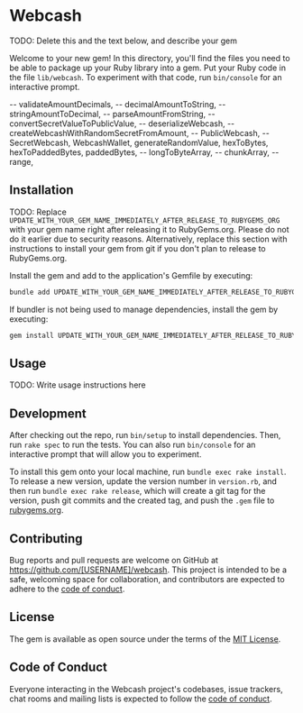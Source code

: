 # Webcash

TODO: Delete this and the text below, and describe your gem

Welcome to your new gem! In this directory, you'll find the files you need to be able to package up your Ruby library into a gem. Put your Ruby code in the file `lib/webcash`. To experiment with that code, run `bin/console` for an interactive prompt.

--    validateAmountDecimals,
--    decimalAmountToString,
--    stringAmountToDecimal,
--    parseAmountFromString,
--    convertSecretValueToPublicValue,
--    deserializeWebcash,
--    createWebcashWithRandomSecretFromAmount,
--    PublicWebcash,
--    SecretWebcash,
    WebcashWallet,
    generateRandomValue,
    hexToBytes,
    hexToPaddedBytes,
    paddedBytes,
--    longToByteArray,
--    chunkArray,
--    range,

## Installation

TODO: Replace `UPDATE_WITH_YOUR_GEM_NAME_IMMEDIATELY_AFTER_RELEASE_TO_RUBYGEMS_ORG` with your gem name right after releasing it to RubyGems.org. Please do not do it earlier due to security reasons. Alternatively, replace this section with instructions to install your gem from git if you don't plan to release to RubyGems.org.

Install the gem and add to the application's Gemfile by executing:

```bash
bundle add UPDATE_WITH_YOUR_GEM_NAME_IMMEDIATELY_AFTER_RELEASE_TO_RUBYGEMS_ORG
```

If bundler is not being used to manage dependencies, install the gem by executing:

```bash
gem install UPDATE_WITH_YOUR_GEM_NAME_IMMEDIATELY_AFTER_RELEASE_TO_RUBYGEMS_ORG
```

## Usage

TODO: Write usage instructions here

## Development

After checking out the repo, run `bin/setup` to install dependencies. Then, run `rake spec` to run the tests. You can also run `bin/console` for an interactive prompt that will allow you to experiment.

To install this gem onto your local machine, run `bundle exec rake install`. To release a new version, update the version number in `version.rb`, and then run `bundle exec rake release`, which will create a git tag for the version, push git commits and the created tag, and push the `.gem` file to [rubygems.org](https://rubygems.org).

## Contributing

Bug reports and pull requests are welcome on GitHub at https://github.com/[USERNAME]/webcash. This project is intended to be a safe, welcoming space for collaboration, and contributors are expected to adhere to the [code of conduct](https://github.com/[USERNAME]/webcash/blob/master/CODE_OF_CONDUCT.md).

## License

The gem is available as open source under the terms of the [MIT License](https://opensource.org/licenses/MIT).

## Code of Conduct

Everyone interacting in the Webcash project's codebases, issue trackers, chat rooms and mailing lists is expected to follow the [code of conduct](https://github.com/[USERNAME]/webcash/blob/master/CODE_OF_CONDUCT.md).

